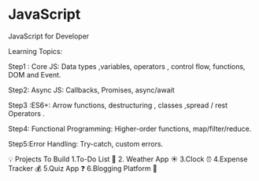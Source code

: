 # JavaScript
JavaScript for Developer

Learning Topics:

Step1 : Core JS: Data types ,variables, operators , control flow, functions, DOM and Event.

Step2: Async JS: Callbacks, Promises, async/await

Step3 :ES6+: Arrow functions, destructuring , classes ,spread / rest Operators . 

Step4: Functional Programming: Higher-order functions, map/filter/reduce.

Step5:Error Handling: Try-catch, custom errors.

💡 Projects To Build 
1.To-Do List 📝
2. Weather App ☀️
3.Clock ⏰
4.Expense Tracker 💰
5.Quiz App ❓
6.Blogging Platform 📝




